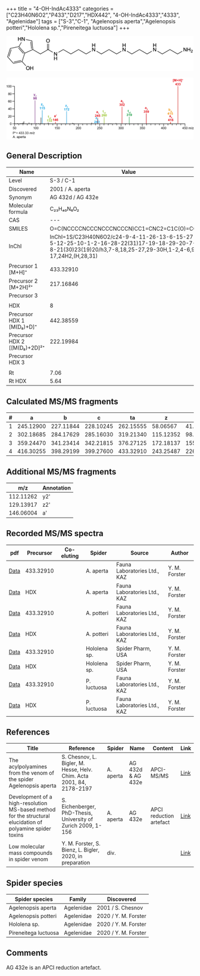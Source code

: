 +++
title = "4-OH-IndAc4333"
categories = ["C23H40N6O2","P433","D217","HDX442",
"4-OH-IndAc4333","4333",
"Agelenidae"]
tags = ["S-3","C-1",
"Agelenopsis aperta","Agelenopsis potteri","Hololena sp.","Pireneitega luctuosa"]
+++

![](/img/4-OH-IndAc4333.png)

![](/img_MSMS/433_4-OH-IndAc4333_Aa.png?classes=border)

## General Description

| Name                        | Value             |
|-----------------------------|-------------------|
| Level                       | S-3 / C-1                |
| Discovered                  | 2001 / A. aperta  |
| Synonym                     | AG 432d / AG 432e |
| Molecular formula           | C₂₃H₄₀N₆O₂        |
| CAS                         | ---               |
| SMILES | O=C(NCCCCNCCCNCCCNCCCN)CC1=CNC2=C1C(O)=CC=C2  |
| InChI  | InChI=1S/C23H40N6O2/c24-9-4-11-26-13-6-15-27-14-5-12-25-10-1-2-16-28-22(31)17-19-18-29-20-7-3-8-21(30)23(19)20/h3,7-8,18,25-27,29-30H,1-2,4-6,9-17,24H2,(H,28,31)  |
|                             |                   |
| Precursor 1 [M+H]⁺          | 433.32910         |
| Precursor 2 [M+2H]²⁺        | 217.16846         |
| Precursor 3                 |                   |
|                             |                   |
| HDX                         | 8                 |
| Precursor HDX 1 [M(D₈)+D]⁺   | 442.38559        |
| Precursor HDX 2 [[M(D₈)+2D]²⁺ | 222.19984        |
| Precursor HDX 3             |                   |
|                             |                   |
| Rt                          | 7.06              |
| Rt HDX                      | 5.64              |

## Calculated MS/MS fragments

| # | a         | b         | c         | ta        | z         | y         | tz        |
|---|-----------|-----------|-----------|-----------|-----------|-----------|-----------|
| 1 | 245.12900 | 227.11844 | 228.10245 | 262.15555 | 58.06567  | 41.03912  | 75.09222  |
| 2 | 302.18685 | 284.17629 | 285.16030 | 319.21340 | 115.12352 | 98.09697  | 132.15007 |
| 3 | 359.24470 | 341.23414 | 342.21815 | 376.27125 | 172.18137 | 155.15482 | 189.20792 |
| 4 | 416.30255 | 398.29199 | 399.27600 | 433.32910 | 243.25487 | 226.22832 | 260.28142 |

## Additional MS/MS fragments

| m/z       | Annotation |
|-----------|------------|
| 112.11262 | y2'        |
| 129.13917 | z2'        |
| 146.06004    | a'   |

## Recorded MS/MS spectra

| pdf                                                 | Precursor | Co-eluting | Spider    | Source                       | Author        |
|-----------------------------------------------------|-----------|------------|-----------|------------------------------|---------------|
| [Data](/pdf/A-aperta/433_4-OH-IndAc4333_Aa.pdf)     | 433.32910 |            | A. aperta | Fauna Laboratories Ltd., KAZ | Y. M. Forster |
| [Data](/pdf/A-aperta/433_4-OH-IndAc4333_Aa_HDX.pdf) | HDX       |            | A. aperta | Fauna Laboratories Ltd., KAZ | Y. M. Forster |
| [Data](/pdf/A-potteri/433_4-OH-IndAc4333_Ap.pdf) | 433.32910 |           | A. potteri | Fauna Laboratories Ltd., KAZ | Y. M. Forster |
| [Data](/pdf/A-potteri/433_4-OH-IndAc4333_Ap_HDX.pdf) | HDX |           | A. potteri | Fauna Laboratories Ltd., KAZ | Y. M. Forster |
| [Data](/pdf/Hololena-sp/433_4-OH-IndAc4333_Ho-sp.pdf) | 433.32910 |           | Hololena sp. | Spider Pharm, USA | Y. M. Forster |
| [Data](/pdf/Hololena-sp/433_4-OH-IndAc4333_Ho-sp_HDX.pdf) | HDX |           | Hololena sp. | Spider Pharm, USA | Y. M. Forster |
| [Data](/pdf/P-luctuosa/433_4-OH-IndAc4333_Pl.pdf) | 433.32910 |           | P. luctuosa | Fauna Laboratories Ltd., KAZ | Y. M. Forster |
| [Data](/pdf/P-luctuosa/433_4-OH-IndAc4333_Pl_HDX.pdf) | HDX |           | P. luctuosa | Fauna Laboratories Ltd., KAZ | Y. M. Forster |

## References

| Title                                                                                                      | Reference                                                             | Spider    | Name              | Content                 | Link                                                                                                                          |
|------------------------------------------------------------------------------------------------------------|-----------------------------------------------------------------------|-----------|-------------------|-------------------------|-------------------------------------------------------------------------------------------------------------------------------|
| The acylpolyamines from the venom of the spider Agelenopsis aperta                                         | S. Chesnov, L. Bigler, M. Hesse, Helv. Chim. Acta 2001, 84, 2178-2197 | A. aperta | AG 432d & AG 432e | APCI-MS/MS              | [Link](https://onlinelibrary.wiley.com/doi/abs/10.1002/1522-2675%2820010815%2984%3A8%3C2178%3A%3AAID-HLCA2178%3E3.0.CO%3B2-N) |
| Development of a high-resolution MS-based method for the structural elucidation of polyamine spider toxins | S. Eichenberger, PhD-Thesis, University of Zurich 2009, 1-156         | A. aperta | AG 432e           | APCI reduction artefact | [Link](https://www.zora.uzh.ch/id/eprint/12787/1/Eichenberger.pdf)                                                            |
| Low molecular mass compounds in spider venom      | Y. M. Forster, S. Bienz, L. Bigler, 2020, in preparation          | div.       |   |   | [Link](unknown) |

## Spider species

| Spider species     | Family     | Discovered        |
|--------------------|------------|-------------------|
| Agelenopsis aperta | Agelenidae | 2001 / S. Chesnov |
| Agelenopsis potteri | Agelenidae | 2020 / Y. M. Forster |
| Hololena sp. | Agelenidae | 2020 / Y. M. Forster |
| Pireneitega luctuosa | Agelenidae | 2020 / Y. M. Forster |

## Comments
AG 432e is an APCI reduction artefact.